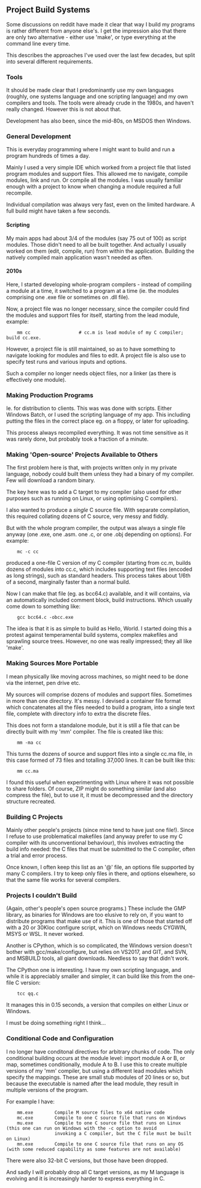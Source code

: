 ## Project Build Systems

Some discussions on reddit have made it clear that way I build my programs is rather different from anyone else's. I get the impression also that there are only two alternative - either use 'make', or type everything at the command line every time.

This describes the approaches I've used over the last few decades, but split into several different requirements.

### Tools

It should be made clear that I predominantly use my own languages (roughly, one systems language and one scripting language) and my own compilers and tools. The tools were already crude in the 1980s, and haven't really changed. However this is not about that.

Development has also been, since the mid-80s, on MSDOS then Windows.

### General Development

This is everyday programming where I might want to build and run a program hundreds of times a day.

Mainly I used a very simple IDE which worked from a project file that listed program modules and support files. This allowed me to navigate, compile modules, link and run. Or compile all the modules. I was usually familiar enough with a project to know when changing a module required a full recompile.

Individual compilation was always very fast, even on the limited hardware. A full build might have taken a few seconds.

#### Scripting

My main apps had about 3/4 of the modules (say 75 out of 100) as script modules. Those didn't need to all be built together. And actually I usually worked on them (edit, compile, run) from within the application. Building the natively compiled main application wasn't needed as often.

#### 2010s

Here, I started developing whole-program compilers - instead of compiling a module at a time, it switched to a program at a time (ie. the modules comprising one .exe file or sometimes on .dll file).

Now, a project file was no longer necessary, since the compiler could find the modules and support files for itself, starting from the lead module, example:
````
    mm cc                  # cc.m is lead module of my C compiler; build cc.exe.
````
However, a project file is still maintained, so as to have something to navigate looking for modules and files to edit. A project file is also use to specify test runs and various inputs and options.

Such a compiler no longer needs object files, nor a linker (as there is effectively one module).

### Making Production Programs

Ie. for distribution to clients. This was was done with scripts. Either Windows Batch, or I used the scripting language of my app. This including putting the files in the correct place eg. on a floppy, or later for uploading.

This process always recompiled everything. It was not time sensitive as it was rarely done, but probably took a fraction of a minute.

### Making 'Open-source' Projects Available to Others

The first problem here is that, with projects written only in my private language, nobody could built them unless they had a binary of my compiler. Few will download a random binary.

The key here was to add a C target to my compiler (also used for other purposes such as running on Linux, or using optimising C compilers).

I also wanted to produce a *single* C source file. With separate compilation, this required collating dozens of C source, very messy and fiddly.

But with the whole program compiler, the output was always a single file anyway (one .exe, one .asm. one .c, or one .obj depending on options). For example:
````
    mc -c cc
````
produced a one-file C version of my C compiler (starting from cc.m, builds dozens of modules into cc.c, which includes supporting text files (encoded as long strings), such as standard headers. This process takes about 1/6th of a second, marginally faster than a normal build.

Now I can make that file (eg. as bcc64.c) available, and it will contains, via an automatically included comment block, build instructions. Which usually come down to something like:
````
    gcc bcc64.c -obcc.exe
````
The idea is that it is as simple to build as Hello, World. I started doing this a protest against temperamental build systems, complex makefiles and sprawling  source trees. However, no one was really impressed; they all like 'make'.



### Making Sources More Portable

I mean physically like moving across machines, so might need to be done via the internet, pen drive etc.

My sources will comprise dozens of modules and support files. Sometimes in more than one directory. It's messy. I devised a container file format which concatenates all the files needed to build a program, into a single text file, complete with directory info to extra the discrete files.

This does not form a standalone module, but it is still a file that can be directly built with my 'mm' compiler. The file is created like this:
````
    mm -ma cc
````
This turns the dozens of source and support files into a single cc.ma file, in this case formed of 73 files and totalling 37,000 lines. It can be built like this:
````
    mm cc.ma
````
I found this useful when experimenting with Linux where it was not possible to share folders. Of course, ZIP might do something similar (and also compress the file), but to use it, it must be decompressed and the directory structure recreated.


### Building C Projects

Mainly other people's projects (since mine tend to have just one file!). Since I refuse to use problematical makefiles (and anyway prefer to use my C compiler with its unconventional behaviour), this involves extracting the build info needed: the C files that must be submitted to the C compiler, often a trial and error process.

Once known, I often keep this list as an '@' file, an options file supported by many C compilers. I try to keep only files in there, and options elsewhere, so that the same file works for several compilers.

### Projects I couldn't Build

(Again, other's people's open source programs.) These include the GMP library, as binaries for Windows are too elusive to rely on, if you want to distribute programs that make use of it. This is one of those that started off with a 20 or 30Kloc configure script, which on Windows needs CYGWIN, MSYS or WSL. It never worked.

Another is CPython, which is so complicated, the Windows version doesn't bother with gcc/make/configure, but relies on VS2017, and GIT, and SVN, and MSBUILD tools, all giant downloads. Needless to say that didn't work.

The CPython one is interesting. I have my own scripting language, and while it is appreciably smaller and simpler, it can build like this from the one-file C version:
````
    tcc qq.c
````
It manages this in 0.15 seconds, a version that compiles on either Linux or Windows.

I must be doing something right I think...


### Conditional Code and Configuration

I no longer have conditonal directives for arbitrary chunks of code. The only conditional building occurs at the module level: import module A or B, or map, sometimes conditionally, module A to B. I use this to create multiple versions of my 'mm' compiler, but using a different lead modules which specify the mappings. These are small stub modules of 20 lines or so, but because the executable is named after the lead module, they result in multiple versions of the program.

For example I have:
````
    mm.exe        Compile M source files to x64 native code
    mc.exe        Compile to one C source file that runs on Windows
    mu.exe        Compile to one C source file that runs on Linux (this one can run on Windows with the -c option to avoid
                  invoking a C compiler, but the C file must be built on Linux)
    mn.exe        Compile to one C source file that runs on any OS (with some reduced capability as some features are not available)
````
There were also 32-bit C versions, but those have been dropped.

And sadly I will probably drop all C target versions, as my M language is evolving and it is increasingly harder to express everything in C.


